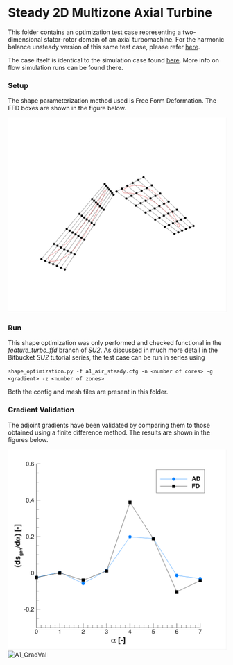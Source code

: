 # Steady 2D Multizone Axial Turbine
This folder contains an optimization test case representing a two-dimensional stator-rotor domain of an axial turbomachine.
For the harmonic balance unsteady version of this same test case, please refer [here](../US_HB).
 
The case itself is identical to the simulation case found [here](.../simulation/ST_MP). More info on flow simulation runs can be found there.

### Setup

The shape parameterization method used is Free Form Deformation. The FFD boxes are shown in the figure below.

![A1_FFD](./figures/FFD.png) 

### Run
This shape optimization was only performed and checked functional in the *feature_turbo_ffd* branch of *SU2*.
As discussed in much more detail in the Bitbucket *SU2* tutorial series, the test case can be run in series using

``shape_optimization.py -f a1_air_steady.cfg -n <number of cores> -g <gradient> -z <number of zones>``

Both the config and mesh files are present in this folder.

### Gradient Validation

The adjoint gradients have been validated by comparing them to those obtained using a finite difference method. The results are shown in the figures below.

![A1_GradVal](./figures/gradvalwithTE.png) 
![A1_GradVal](./figures/gradvalwithTEADFDline.png) 




